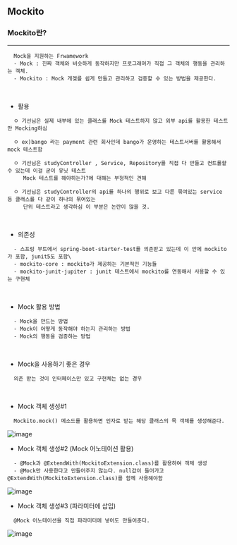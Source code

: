 ## Mockito

### Mockito란?
-----
```
  Mock을 지원하는 Frwamework
  - Mock : 진짜 객체와 비슷하게 동작하지만 프로그래머가 직접 그 객체의 행동을 관리하는 객체.
  - Mockito : Mock 개겣를 쉽게 만들고 관리하고 검증할 수 있는 방법을 제공한다.
```
<br/>

+ 활용
```
  ㅇ 기선님은 실제 내부에 있는 클래스를 Mock 테스트하지 않고 외부 api를 활용한 테스트만 Mocking하심
  
  ㅇ ex)bango 라는 payment 관련 회사인데 bango가 운영하는 테스트서버를 활용해서 mock 테스트함
  
  ㅇ 기선님은 studyController , Service, Repository를 직접 다 만들고 컨트롤할 수 있는데 이걸 굳이 유닛 테스트
     Mock 테스트를 해야하는가?에 대해는 부정적인 견해
     
  ㅇ 기선님은 studyController의 api를 하나의 행위로 보고 다른 묶여있는 service 등 클래스를 다 같이 하나의 묶여있는
     단위 테스트라고 생각하심 이 부분은 논란이 많을 것.
```
<br/>

+ 의존성
```
  - 스프링 부트에서 spring-boot-starter-test를 의존받고 있는데 이 안에 mockito가 포함, junit5도 포함\
  - mockito-core : mockito가 제공하는 기본적인 기능들
  - mockito-junit-jupiter : junit 테스트에서 mockito를 연동해서 사용할 수 있는 구현체
```
<br/>

+ Mock 활용 방법
```
  - Mock을 만드는 방법
  - Mock이 어떻게 동작해야 하는지 관리하는 방법
  - Mock의 행동을 검증하는 방법
```
<br/>

+ Mock을 사용하기 좋은 경우
```
  의존 받는 것이 인터페이스만 있고 구현체는 없는 경우
```
<br/>

+ Mock 객체 생성#1
```
  Mockito.mock() 메소드를 활용하면 인자로 받는 해당 클래스의 목 객체를 생성해준다.
```
![image](https://user-images.githubusercontent.com/76584547/122667873-26e79700-d1f0-11eb-8867-891b7cd45ea8.png)


+ Mock 객체 생성#2 (Mock 어노테이션 활용)
```
  - @Mock과 @ExtendWith(MockitoExtension.class)를 활용하여 객체 생성
  - @Mock만 사용한다고 만들어주지 않는다. null값이 들어가고 @ExtendWith(MockitoExtension.class)를 함께 사용해야함
```
![image](https://user-images.githubusercontent.com/76584547/122667899-51395480-d1f0-11eb-8c57-f951e4d8beed.png)
<br/>

+ Mock 객체 생성#3 (파라미터에 삽입)
```
  @Mock 어노테이션을 직접 파라미터에 넣어도 만들어준다.
```
![image](https://user-images.githubusercontent.com/76584547/122668232-0fa9a900-d1f2-11eb-88ad-abcfe216f04d.png)
